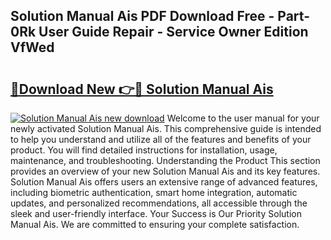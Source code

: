 ## Solution Manual Ais PDF Download Free - Part-0Rk User Guide Repair - Service Owner Edition VfWed

# <h2><a href="http://bc71637.oget.top/?id=Solution+Manual+Ais">🔗Download New 👉🔴 Solution Manual Ais</a></h2>

[![Solution Manual Ais new download](https://i.imgur.com/5g1atiW.png)](http://bc71637.oget.top/?id=Solution+Manual+Ais)
Welcome to the user manual for your newly activated Solution Manual Ais. This comprehensive guide is intended to help you understand and utilize all of the features and benefits of your product. You will find detailed instructions for installation, usage, maintenance, and troubleshooting. Understanding the Product This section provides an overview of your new Solution Manual Ais and its key features. Solution Manual Ais offers users an extensive range of advanced features, including biometric authentication, smart home integration, automatic updates, and personalized recommendations, all accessible through the sleek and user-friendly interface. Your Success is Our Priority Solution Manual Ais. We are committed to ensuring your complete satisfaction.
